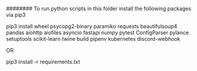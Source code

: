 ######## 
To run python scripts in this folder install the following packages via pip3

pip3 install wheel psycopg2-binary paramiko requests beautifulsoup4 pandas aiohttp aiofiles asyncio fastapi numpy pytest ConfigParser pylance setuptools scikit-learn twine build pipenv kubernetes discord-webhook

OR

pip3 install -r requirements.txt 
